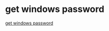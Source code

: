 # get windows password
[get windows password](https://aiwithcloud.com/2022/09/19/get_windows_password/)